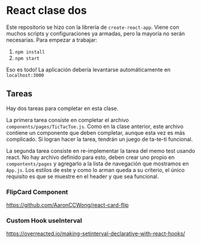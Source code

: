 # React clase dos

Este repositorio se hizo con la librería de `create-react-app`. Viene con muchos scripts y configuraciones ya armadas, pero la mayoría no serán necesarias. Para empezar a trabajar:

1. `npm install`
2. `npm start`

Eso es todo! La aplicación debería levantarse automáticamente en `localhost:3000`

## Tareas

Hay dos tareas para completar en esta clase.

La primera tarea consiste en completar el archivo `components/pages/TicTacToe.js`. Como en la clase anterior, este archivo contiene un componente que deben completar, aunque esta vez es más complicado. Si logran hacer la tarea, tendrán un juego de ta-te-ti funcional.

La segunda tarea consiste en re-implementar la tarea del memo test usando react. No hay archivo definido para esto, deben crear uno propio en `compontents/pages` y agregarlo a la lista de navegación que mostramos en `App.js`. Los estilos de este y como lo arman queda a su criterio, el único requisito es que se muestre en el header y que sea funcional.

### FlipCard Component
https://github.com/AaronCCWong/react-card-flip

### Custom Hook useInterval
https://overreacted.io/making-setinterval-declarative-with-react-hooks/

